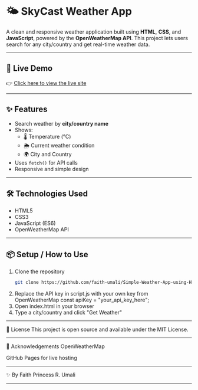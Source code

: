 # 🌤️ SkyCast Weather App
A clean and responsive weather application built using **HTML**, **CSS**, and **JavaScript**, powered by the **OpenWeatherMap API**. This project lets users search for any city/country and get real-time weather data.

---

## 🔗 Live Demo
👉 [Click here to view the live site](https://faith-umali.github.io/SkyCast-Weather-App-using-HTML-CSS-JavaScript-/)

---

## ✨ Features
- Search weather by **city/country name**
- Shows:
  - 🌡️ Temperature (°C)
  - 🌦️ Current weather condition
  - 🌍 City and Country
- Uses `fetch()` for API calls
- Responsive and simple design

---

## 🛠️ Technologies Used
- HTML5  
- CSS3  
- JavaScript (ES6)  
- OpenWeatherMap API  

---

## 📦 Setup / How to Use
1. Clone the repository  
   ```bash
   git clone https://github.com/faith-umali/Simple-Weather-App-using-HTML-CSS-JavaScript-.git
2. Replace the API key in script.js with your own key from OpenWeatherMap
const apiKey = "your_api_key_here";
3. Open index.html in your browser
4. Type a city/country and click "Get Weather"

---

📄 License
This project is open source and available under the MIT License.

---

💖 Acknowledgements
OpenWeatherMap

GitHub Pages for live hosting

---

✨ By
Faith Princess R. Umali

---

